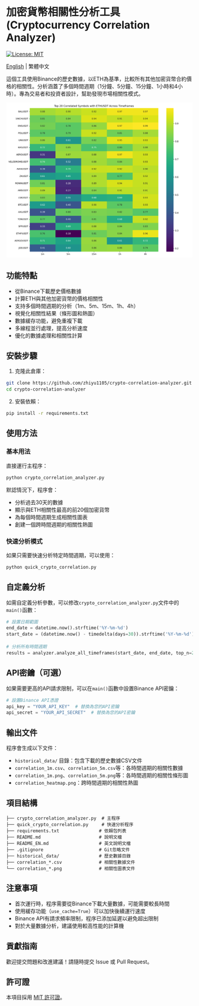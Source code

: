 # 加密貨幣相關性分析工具 (Cryptocurrency Correlation Analyzer)

[![License: MIT](https://img.shields.io/badge/License-MIT-yellow.svg)](https://opensource.org/licenses/MIT)

[English](README_EN.md) | 繁體中文

這個工具使用Binance的歷史數據，以ETH為基準，比較所有其他加密貨幣合約價格的相關性。分析涵蓋了多個時間週期（1分鐘、5分鐘、15分鐘、1小時和4小時）。專為交易者和投資者設計，幫助發現市場相關性模式。

<p align="center">
  <img src="correlation_heatmap.png" alt="相關性熱圖範例" width="600">
</p>

## 功能特點

- 從Binance下載歷史價格數據
- 計算ETH與其他加密貨幣的價格相關性
- 支持多個時間週期的分析（1m、5m、15m、1h、4h）
- 視覺化相關性結果（條形圖和熱圖）
- 數據緩存功能，避免重複下載
- 多線程並行處理，提高分析速度
- 優化的數據處理和相關性計算

## 安裝步驟

1. 克隆此倉庫：

```bash
git clone https://github.com/zhiyu1105/crypto-correlation-analyzer.git
cd crypto-correlation-analyzer
```

2. 安裝依賴：

```bash
pip install -r requirements.txt
```

## 使用方法

### 基本用法

直接運行主程序：

```bash
python crypto_correlation_analyzer.py
```

默認情況下，程序會：
- 分析過去30天的數據
- 顯示與ETH相關性最高的前20個加密貨幣
- 為每個時間週期生成相關性圖表
- 創建一個跨時間週期的相關性熱圖

### 快速分析模式

如果只需要快速分析特定時間週期，可以使用：

```bash
python quick_crypto_correlation.py
```

## 自定義分析

如需自定義分析參數，可以修改`crypto_correlation_analyzer.py`文件中的`main()`函數：

```python
# 設置日期範圍
end_date = datetime.now().strftime('%Y-%m-%d')
start_date = (datetime.now() - timedelta(days=30)).strftime('%Y-%m-%d')  # 修改天數

# 分析所有時間週期
results = analyzer.analyze_all_timeframes(start_date, end_date, top_n=20, use_cache=True)  # 修改top_n參數
```

## API密鑰（可選）

如果需要更高的API請求限制，可以在`main()`函數中設置Binance API密鑰：

```python
# 設置Binance API憑證
api_key = "YOUR_API_KEY"  # 替換為您的API密鑰
api_secret = "YOUR_API_SECRET"  # 替換為您的API密鑰
```

## 輸出文件

程序會生成以下文件：
- `historical_data/` 目錄：包含下載的歷史數據CSV文件
- `correlation_1m.csv`、`correlation_5m.csv`等：各時間週期的相關性數據
- `correlation_1m.png`、`correlation_5m.png`等：各時間週期的相關性條形圖
- `correlation_heatmap.png`：跨時間週期的相關性熱圖

## 項目結構

```
├── crypto_correlation_analyzer.py  # 主程序
├── quick_crypto_correlation.py     # 快速分析程序
├── requirements.txt               # 依賴包列表
├── README.md                      # 說明文檔
├── README_EN.md                   # 英文說明文檔
├── .gitignore                     # Git忽略文件
├── historical_data/               # 歷史數據目錄
├── correlation_*.csv              # 相關性數據文件
└── correlation_*.png              # 相關性圖表文件
```

## 注意事項

- 首次運行時，程序需要從Binance下載大量數據，可能需要較長時間
- 使用緩存功能（`use_cache=True`）可以加快後續運行速度
- Binance API有請求頻率限制，程序已添加延遲以避免超出限制
- 對於大量數據分析，建議使用較高性能的計算機

## 貢獻指南

歡迎提交問題和改進建議！請隨時提交 Issue 或 Pull Request。

## 許可證

本項目採用 [MIT 許可證](LICENSE)。
